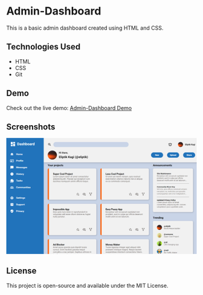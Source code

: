 # Admin-Dashboard

This is a basic admin dashboard created using HTML and CSS.

## Technologies Used

- HTML
- CSS
- Git

## Demo

Check out the live demo: [Admin-Dashboard Demo](https://eliptik1.github.io/admin-dashboard/)

## Screenshots
![](./Assets/dashboard.png)

## License

This project is open-source and available under the MIT License.